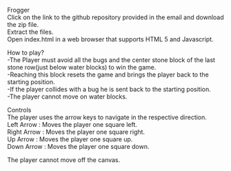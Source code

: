 Frogger  
Click on the link to the github repository provided in the email and download the zip file.  
Extract the files.  
Open index.html in a web browser that supports HTML 5 and Javascript.  

How to play?  
  -The Player must avoid all the bugs and the center stone block of the last stone row(just below water blocks)
  to win the game.     
  -Reaching this block resets the game and brings the player back to the starting position.  
  -If the player collides with a bug he is sent back to the starting position.  
  -The player cannot move on water blocks.  

Controls  
The player uses the arrow keys to navigate in the respective direction.  
Left Arrow : Moves the player one square left.  
Right Arrow : Moves the player one square right.    
Up Arrow : Moves the player one square up.  
Down Arrow : Moves the player one square down.  

The player cannot move off the canvas.
